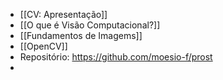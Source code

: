 - [[CV: Apresentação]]
- [[O que é Visão Computacional?]]
- [[Fundamentos de Imagems]]
- [[OpenCV]]
- Repositório: https://github.com/moesio-f/prost
-